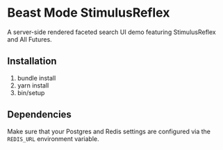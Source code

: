 # Beast Mode StimulusReflex

A server-side rendered faceted search UI demo featuring StimulusReflex and All Futures.

## Installation

1. bundle install
2. yarn install
3. bin/setup

## Dependencies

Make sure that your Postgres and Redis settings are configured via the `REDIS_URL` environment variable.